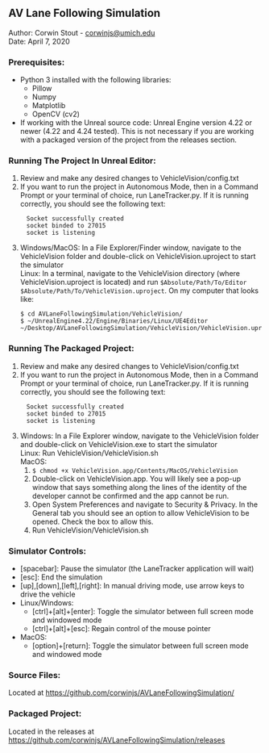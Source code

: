 ## AV Lane Following Simulation
Author: Corwin Stout - corwinjs@umich.edu  
Date: April 7, 2020

### Prerequisites:
  - Python 3 installed with the following libraries:
    - Pillow
    - Numpy
    - Matplotlib
    - OpenCV (cv2)
  - If working with the Unreal source code: Unreal Engine version 4.22 or newer (4.22 and 4.24 tested). This is not necessary if you are working with a packaged version of the project from the releases section.

### Running The Project In Unreal Editor:
  1. Review and make any desired changes to VehicleVision/config.txt 
  2. If you want to run the project in Autonomous Mode, then in a Command Prompt or your terminal of choice, run LaneTracker.py. If it is running correctly, you should see the following text:
  ```
       Socket successfully created
       socket binded to 27015
       socket is listening
  ```
  3. Windows/MacOS: In a File Explorer/Finder window, navigate to the VehicleVision folder and double-click on VehicleVision.uproject to start the simulator  
     Linux: In a terminal, navigate to the VehicleVision directory (where VehicleVision.uproject is located) and run `$Absolute/Path/To/Editor $Absolute/Path/To/VehicleVision.uproject`. On my computer that looks like:
     ```
     $ cd AVLaneFollowingSimulation/VehicleVision/
     $ ~/UnrealEngine4.22/Engine/Binaries/Linux/UE4Editor ~/Desktop/AVLaneFollowingSimulation/VehicleVision/VehicleVision.uproject 
     
### Running The Packaged Project:
  1. Review and make any desired changes to VehicleVision/config.txt 
  2. If you want to run the project in Autonomous Mode, then in a Command Prompt or your terminal of choice, run LaneTracker.py. If it is running correctly, you should see the following text:
  ```
       Socket successfully created
       socket binded to 27015
       socket is listening
  ```
  3. Windows: In a File Explorer window, navigate to the VehicleVision folder and double-click on VehicleVision.exe to start the simulator  
     Linux: Run VehicleVision/VehicleVision.sh  
     MacOS:  
        1. `$ chmod +x VehicleVision.app/Contents/MacOS/VehicleVision`
        2. Double-click on VehicleVision.app. You will likely see a pop-up window that says something along the lines of the identity of the developer cannot be confirmed and the app cannot be run.
        3. Open System Preferences and navigate to Security & Privacy. In the General tab you should see an option to allow VehicleVision to be opened. Check the box to allow this.
        4. Run VehicleVision/VehicleVision.sh

### Simulator Controls:
  - [spacebar]: Pause the simulator (the LaneTracker application will wait)
  - [esc]: End the simulation
  - [up],[down],[left],[right]: In manual driving mode, use arrow keys to
    drive the vehicle
  - Linux/Windows:
    - [ctrl]+[alt]+[enter]: Toggle the simulator between full screen mode and
    windowed mode
    - [ctrl]+[alt]+[esc]: Regain control of the mouse pointer
  - MacOS:
    - [option]+[return]: Toggle the simulator between full screen mode and windowed mode
  
### Source Files:
Located at https://github.com/corwinjs/AVLaneFollowingSimulation/

### Packaged Project:
Located in the releases at https://github.com/corwinjs/AVLaneFollowingSimulation/releases
